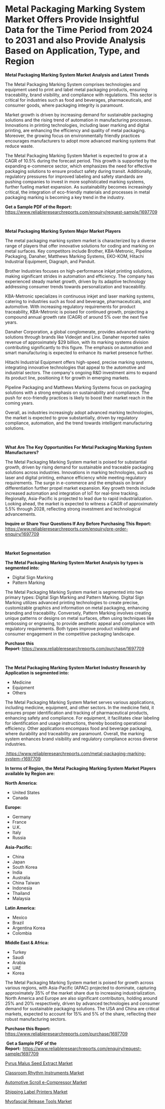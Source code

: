 <p><h1>Metal Packaging Marking System Market Offers Provide Insightful Data for the Time Period from 2024 to 2031 and also Provide Analysis Based on Application, Type, and Region</h1></p><p><strong>Metal Packaging Marking System Market Analysis and Latest Trends</strong></p>
<p><p>The Metal Packaging Marking System comprises technologies and equipment used to print and label metal packaging products, ensuring traceability, brand visibility, and compliance with regulations. This sector is critical for industries such as food and beverages, pharmaceuticals, and consumer goods, where packaging integrity is paramount. </p><p>Market growth is driven by increasing demand for sustainable packaging solutions and the rising trend of automation in manufacturing processes. Innovations in printing technologies, including laser marking and digital printing, are enhancing the efficiency and quality of metal packaging. Moreover, the growing focus on environmentally friendly practices encourages manufacturers to adopt more advanced marking systems that reduce waste.</p><p>The Metal Packaging Marking System Market is expected to grow at a CAGR of 10.5% during the forecast period. This growth is supported by the expanding e-commerce sector, which emphasizes the need for effective packaging solutions to ensure product safety during transit. Additionally, regulatory pressures for improved labeling and safety standards are pushing companies to invest in more sophisticated marking systems, further fueling market expansion. As sustainability becomes increasingly critical, the integration of eco-friendly materials and processes in metal packaging marking is becoming a key trend in the industry.</p></p>
<p><strong>Get a Sample PDF of the Report:&nbsp;</strong> <a href="https://www.reliableresearchreports.com/enquiry/request-sample/1697709?utm_campaign=10&utm_medium=2&utm_source=Github&utm_content=ia&utm_term=12122024&utm_id=metal-packaging-marking-system">https://www.reliableresearchreports.com/enquiry/request-sample/1697709</a></p>
<p>&nbsp;</p>
<p><strong>Metal Packaging Marking System Major Market Players</strong></p>
<p><p>The metal packaging marking system market is characterized by a diverse range of players that offer innovative solutions for coding and marking on metal surfaces. Key competitors include Brother, KBA-Metronic, Pipeline Packaging, Danaher, Matthews Marking Systems, EKO-KOM, Hitachi Industrial Equipment, Diagraph, and Panduit.</p><p>Brother Industries focuses on high-performance inkjet printing solutions, making significant strides in automation and efficiency. The company has experienced steady market growth, driven by its adaptive technology addressing consumer trends towards personalization and traceability. </p><p>KBA-Metronic specializes in continuous inkjet and laser marking systems, catering to industries such as food and beverage, pharmaceuticals, and automotive. With increasing regulatory requirements for product traceability, KBA-Metronic is poised for continued growth, projecting a compound annual growth rate (CAGR) of around 5% over the next five years.</p><p>Danaher Corporation, a global conglomerate, provides advanced marking solutions through brands like Videojet and Linx. Danaher reported sales revenue of approximately $29 billion, with its marking systems division contributing significantly to this figure. The emphasis on automation and smart manufacturing is expected to enhance its market presence further.</p><p>Hitachi Industrial Equipment offers high-speed, precise marking systems, integrating innovative technologies that appeal to the automotive and industrial sectors. The company's ongoing R&D investment aims to expand its product line, positioning it for growth in emerging markets.</p><p>Pipeline Packaging and Matthews Marking Systems focus on packaging solutions with a strong emphasis on sustainability and compliance. The push for eco-friendly practices is likely to boost their market reach in the coming years.</p><p>Overall, as industries increasingly adopt advanced marking technologies, the market is expected to grow substantially, driven by regulatory compliance, automation, and the trend towards intelligent manufacturing solutions.</p></p>
<p>&nbsp;</p>
<p><strong>What Are The Key Opportunities For Metal Packaging Marking System Manufacturers?</strong></p>
<p><p>The Metal Packaging Marking System market is poised for substantial growth, driven by rising demand for sustainable and traceable packaging solutions across industries. Innovations in marking technologies, such as laser and digital printing, enhance efficiency while meeting regulatory requirements. The surge in e-commerce and the emphasis on brand differentiation further propel market expansion. Key growth trends include increased automation and integration of IoT for real-time tracking. Regionally, Asia-Pacific is projected to lead due to rapid industrialization. Looking ahead, the market is expected to witness a CAGR of approximately 5.5% through 2028, reflecting strong investment and technological advancements.</p></p>
<p><strong>Inquire or Share Your Questions If Any Before Purchasing This Report:</strong> <a href="https://www.reliableresearchreports.com/enquiry/pre-order-enquiry/1697709?utm_campaign=10&utm_medium=2&utm_source=Github&utm_content=ia&utm_term=12122024&utm_id=metal-packaging-marking-system">https://www.reliableresearchreports.com/enquiry/pre-order-enquiry/1697709</a></p>
<p>&nbsp;</p>
<p><strong>Market Segmentation</strong></p>
<p><strong>The Metal Packaging Marking System Market Analysis by types is segmented into:</strong></p>
<p><ul><li>Digital Sign Marking</li><li>Pattern Marking</li></ul></p>
<p><p>The Metal Packaging Marking System market is segmented into two primary types: Digital Sign Marking and Pattern Marking. Digital Sign Marking utilizes advanced printing technologies to create precise, customizable graphics and information on metal packaging, enhancing branding and traceability. Conversely, Pattern Marking involves creating unique patterns or designs on metal surfaces, often using techniques like embossing or engraving, to provide aesthetic appeal and compliance with regulatory requirements. Both types improve product visibility and consumer engagement in the competitive packaging landscape.</p></p>
<p><strong>Purchase this Report:&nbsp;</strong><a href="https://www.reliableresearchreports.com/purchase/1697709?utm_campaign=10&utm_medium=2&utm_source=Github&utm_content=ia&utm_term=12122024&utm_id=metal-packaging-marking-system">https://www.reliableresearchreports.com/purchase/1697709</a></p>
<p>&nbsp;</p>
<p><strong>The Metal Packaging Marking System Market Industry Research by Application is segmented into:</strong></p>
<p><ul><li>Medicine</li><li>Equipment</li><li>Others</li></ul></p>
<p><p>The Metal Packaging Marking System Market serves various applications, including medicine, equipment, and other sectors. In the medicine field, it ensures proper identification and tracking of pharmaceutical products, enhancing safety and compliance. For equipment, it facilitates clear labeling for identification and usage instructions, thereby boosting operational efficiency. Other applications encompass food and beverage packaging, where durability and traceability are paramount. Overall, the marking system enhances brand visibility and regulatory compliance across diverse industries.</p></p>
<p><a href="https://www.reliableresearchreports.com/metal-packaging-marking-system-r1697709?utm_campaign=10&utm_medium=2&utm_source=Github&utm_content=ia&utm_term=12122024&utm_id=metal-packaging-marking-system">&nbsp;https://www.reliableresearchreports.com/metal-packaging-marking-system-r1697709</a></p>
<p><strong>In terms of Region, the Metal Packaging Marking System Market Players available by Region are:</strong></p>
<p>
    <p> <strong> North America: </strong>
        <ul>
            <li>United States</li>
            <li>Canada</li>
        </ul>
        </p> 
    <p> <strong> Europe: </strong>
        <ul>
            <li>Germany</li>
            <li>France</li>
            <li>U.K.</li>
            <li>Italy</li>
            <li>Russia</li>
        </ul>
        </p> 
    <p> <strong> Asia-Pacific: </strong>
        <ul>
            <li>China</li>
            <li>Japan</li>
            <li>South Korea</li>
            <li>India</li>
            <li>Australia</li>
            <li>China Taiwan</li>
            <li>Indonesia</li>
            <li>Thailand</li>
            <li>Malaysia</li>
        </ul>
        </p> 
    <p> <strong> Latin America: </strong>
        <ul>
            <li>Mexico</li>
            <li>Brazil</li>
            <li>Argentina Korea</li>
            <li>Colombia</li>
        </ul>
        </p> 
    <p> <strong> Middle East & Africa: </strong>
        <ul>
            <li>Turkey</li>
            <li>Saudi</li>
            <li>Arabia</li>
            <li>UAE</li>
            <li>Korea</li>
        </ul>
    </p>
    </p>
<p><p>The Metal Packaging Marking System market is poised for growth across various regions, with Asia-Pacific (APAC) projected to dominate, capturing approximately 35% of the market share due to increasing industrialization. North America and Europe are also significant contributors, holding around 25% and 20% respectively, driven by advanced technologies and consumer demand for sustainable packaging solutions. The USA and China are critical markets, expected to account for 15% and 5% of the share, reflecting their robust manufacturing sectors.</p></p>
<p><strong>Purchase this Report: </strong><a href="https://www.reliableresearchreports.com/purchase/1697709?utm_campaign=10&utm_medium=2&utm_source=Github&utm_content=ia&utm_term=12122024&utm_id=metal-packaging-marking-system">https://www.reliableresearchreports.com/purchase/1697709</a></p>
<p>&nbsp;<strong>Get a Sample PDF of the Report:&nbsp;&nbsp;</strong><a href="https://www.reliableresearchreports.com/enquiry/request-sample/1697709?utm_campaign=10&utm_medium=2&utm_source=Github&utm_content=ia&utm_term=12122024&utm_id=metal-packaging-marking-system">https://www.reliableresearchreports.com/enquiry/request-sample/1697709</a></p>
<p><strong></strong></p>
<p><p><a href="https://www.linkedin.com/pulse/detailed-pyrus-malus-seed-extract-market-report-projected-lwq4e?utm_campaign=10&utm_medium=2&utm_source=Github&utm_content=ia&utm_term=12122024&utm_id=metal-packaging-marking-system">Pyrus Malus Seed Extract Market</a></p><p><a href="https://www.linkedin.com/pulse/c-hannibex-sqmmf?utm_campaign=10&utm_medium=2&utm_source=Github&utm_content=ia&utm_term=12122024&utm_id=metal-packaging-marking-system">Classroom Rhythm Instruments Market</a></p><p><a href="https://github.com/mahnoor2003/Market-Research-Report-List-6/blob/main/automotive-scroll-e-compressor-market.md?utm_campaign=10&utm_medium=2&utm_source=Github&utm_content=ia&utm_term=12122024&utm_id=metal-packaging-marking-system">Automotive Scroll e-Compressor Market</a></p><p><a href="https://github.com/ygfu6u/Market-Research-Report-List-1/blob/main/shipping-label-printers-market.md?utm_campaign=10&utm_medium=2&utm_source=Github&utm_content=ia&utm_term=12122024&utm_id=metal-packaging-marking-system">Shipping Label Printers Market</a></p><p><a href="https://www.linkedin.com/pulse/c-hannibex-sqmmf?utm_campaign=10&utm_medium=2&utm_source=Github&utm_content=ia&utm_term=12122024&utm_id=metal-packaging-marking-system">Myofascial Release Tools Market</a></p></p>